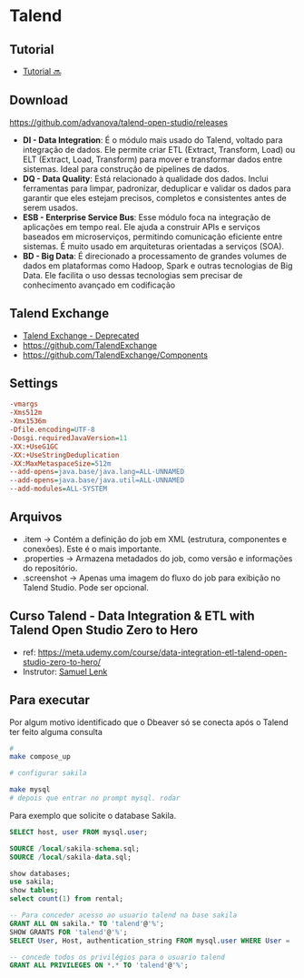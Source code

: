 # Talend

## Tutorial

- [Tutorial 🔜](components/Readme.md)

## Download

https://github.com/advanova/talend-open-studio/releases
- **DI - Data Integration**: É o módulo mais usado do Talend, voltado para integração de dados. Ele permite criar ETL (Extract, Transform, Load) ou ELT (Extract, Load, Transform) para mover e transformar dados entre sistemas. Ideal para construção de pipelines de dados.
- **DQ - Data Quality**: Está relacionado à qualidade dos dados. Inclui ferramentas para limpar, padronizar, deduplicar e validar os dados para garantir que eles estejam precisos, completos e consistentes antes de serem usados.
- **ESB - Enterprise Service Bus**: Esse módulo foca na integração de aplicações em tempo real. Ele ajuda a construir APIs e serviços baseados em microserviços, permitindo comunicação eficiente entre sistemas. É muito usado em arquiteturas orientadas a serviços (SOA).
- **BD - Big Data**: É direcionado a processamento de grandes volumes de dados em plataformas como Hadoop, Spark e outras tecnologias de Big Data. Ele facilita o uso dessas tecnologias sem precisar de conhecimento avançado em codificação

## Talend Exchange

- [Talend Exchange - Deprecated](http://exchange.talend.com/)
- https://github.com/TalendExchange
- https://github.com/TalendExchange/Components

## Settings

```ini
-vmargs
-Xms512m
-Xmx1536m
-Dfile.encoding=UTF-8
-Dosgi.requiredJavaVersion=11
-XX:+UseG1GC
-XX:+UseStringDeduplication
-XX:MaxMetaspaceSize=512m
--add-opens=java.base/java.lang=ALL-UNNAMED
--add-opens=java.base/java.util=ALL-UNNAMED
--add-modules=ALL-SYSTEM

```

## Arquivos
- <job>.item → Contém a definição do job em XML (estrutura, componentes e conexões). Este é o mais importante.
- <job>.properties → Armazena metadados do job, como versão e informações do repositório.
- <job>.screenshot → Apenas uma imagem do fluxo do job para exibição no Talend Studio. Pode ser opcional.


## Curso Talend - Data Integration & ETL with Talend Open Studio Zero to Hero
- ref: https://meta.udemy.com/course/data-integration-etl-talend-open-studio-zero-to-hero/
- Instrutor: [Samuel Lenk](samuellenkb@gmail.com)


## Para executar
Por algum motivo identificado que o Dbeaver só se conecta após o Talend ter feito alguma consulta

```bash
#
make compose_up

# configurar sakila

make mysql
# depois que entrar no prompt mysql. rodar 
```

Para exemplo que solicite o database Sakila.
```sql
SELECT host, user FROM mysql.user;

SOURCE /local/sakila-schema.sql;
SOURCE /local/sakila-data.sql;

show databases;
use sakila;
show tables;
select count(1) from rental;

-- Para conceder acesso ao usuario talend na base sakila
GRANT ALL ON sakila.* TO 'talend'@'%';
SHOW GRANTS FOR 'talend'@'%';
SELECT User, Host, authentication_string FROM mysql.user WHERE User = 'talend';

-- concede todos os privilégios para o usuario talend
GRANT ALL PRIVILEGES ON *.* TO 'talend'@'%';
```


